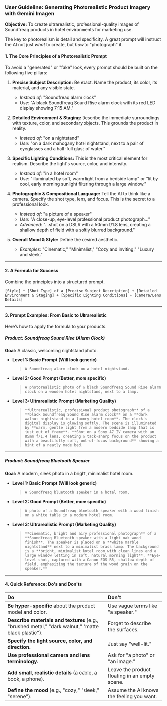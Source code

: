 ### **User Guideline: Generating Photorealistic Product Imagery with Gemini Imagen**

**Objective:** To create ultrarealistic, professional-quality images of Soundfreaq products in hotel environments for marketing use.

The key to photorealism is detail and specificity. A great prompt will instruct the AI not just _what_ to create, but _how_ to "photograph" it.

#### **1. The Core Principles of a Photorealistic Prompt**

To avoid a "generated" or "fake" look, every prompt should be built on the following five pillars:

1. **Precise Subject Description:** Be exact. Name the product, its color, its material, and any visible state.

   - _Instead of:_ "Soundfreaq alarm clock"
   - _Use:_ "A black Soundfreaq Sound Rise alarm clock with its red LED display showing 7:15 AM."

2. **Detailed Environment & Staging:** Describe the immediate surroundings with texture, color, and secondary objects. This grounds the product in reality.

   - _Instead of:_ "on a nightstand"
   - _Use:_ "on a dark mahogany hotel nightstand, next to a pair of eyeglasses and a half-full glass of water."

3. **Specific Lighting Conditions:** This is the most critical element for realism. Describe the light's source, color, and intensity.

   - _Instead of:_ "in a hotel room"
   - _Use:_ "illuminated by soft, warm light from a bedside lamp" or "lit by cool, early morning sunlight filtering through a large window."

4. **Photographic & Compositional Language:** Tell the AI to think like a camera. Specify the shot type, lens, and focus. This is the secret to a professional look.

   - _Instead of:_ "a picture of a speaker"
   - _Use:_ "A close-up, eye-level professional product photograph..."
   - _Advanced:_ "...shot on a DSLR with a 50mm f/1.8 lens, creating a shallow depth of field with a softly blurred background."

5. **Overall Mood & Style:** Define the desired aesthetic.
   - _Examples:_ "Cinematic," "Minimalist," "Cozy and inviting," "Luxury and sleek."

---

#### **2. A Formula for Success**

Combine the principles into a structured prompt.

`[Style] + [Shot Type] of a [Precise Subject Description] + [Detailed Environment & Staging] + [Specific Lighting Conditions] + [Camera/Lens Details]`

---

#### **3. Prompt Examples: From Basic to Ultrarealistic**

Here’s how to apply the formula to your products.

##### **Product: Soundfreaq Sound Rise (Alarm Clock)**

**Goal:** A classic, welcoming nightstand photo.

- **Level 1: Basic Prompt (Will look generic)**

  > `A Soundfreaq alarm clock on a hotel nightstand.`

- **Level 2: Good Prompt (Better, more specific)**

  > `A photorealistic photo of a black Soundfreaq Sound Rise alarm clock on a wooden hotel nightstand, next to a lamp.`

- **Level 3: Ultrarealistic Prompt (Marketing Quality)**

  > `**Ultrarealistic, professional product photograph** of a **black Soundfreaq Sound Rise alarm clock** on a **dark walnut nightstand in a luxury hotel room**. The clock's digital display is glowing softly. The scene is illuminated by **warm, gentle light from a modern bedside lamp that is just out of frame**. **Shot on a Sony A7 IV camera with an 85mm f/1.4 lens, creating a tack-sharp focus on the product with a beautifully soft, out-of-focus background** showing a hint of a neatly made bed.`

---

##### **Product: Soundfreaq Bluetooth Speaker**

**Goal:** A modern, sleek photo in a bright, minimalist hotel room.

- **Level 1: Basic Prompt (Will look generic)**

  > `A Soundfreaq bluetooth speaker in a hotel room.`

- **Level 2: Good Prompt (Better, more specific)**

  > `A photo of a Soundfreaq bluetooth speaker with a wood finish on a white table in a modern hotel room.`

- **Level 3: Ultrarealistic Prompt (Marketing Quality)**

  > `**Cinematic, bright and airy professional photograph** of a **Soundfreaq Bluetooth speaker with a light oak wood finish**. The speaker is placed on a **white marble nightstand** next to a minimalist brass lamp. The background is a **bright, minimalist hotel room with clean lines and a large window letting in soft, natural morning light**. **Eye-level shot, captured with a Canon EOS R5, shallow depth of field, emphasizing the texture of the wood grain on the speaker.**`

---

#### **4. Quick Reference: Do's and Don'ts**

| Do                                                                                                 | Don't                                         |
| :------------------------------------------------------------------------------------------------- | :-------------------------------------------- |
| **Be hyper-specific** about the product model and color.                                           | Use vague terms like "a speaker."             |
| **Describe materials and textures** (e.g., "brushed metal," "dark walnut," "matte black plastic"). | Forget to describe the surfaces.              |
| **Specify the light source, color, and direction.**                                                | Just say "well-lit."                          |
| **Use professional camera and lens terminology.**                                                  | Ask for "a photo" or "an image."              |
| **Add small, realistic details** (a cable, a book, a phone).                                       | Leave the product floating in an empty scene. |
| **Define the mood** (e.g., "cozy," "sleek," "serene").                                             | Assume the AI knows the feeling you want.     |

